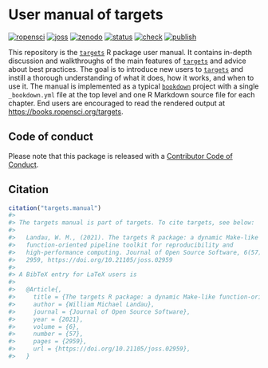 
# User manual of targets

[![ropensci](https://badges.ropensci.org/401_status.svg)](https://github.com/ropensci/software-review/issues/401)
[![joss](https://joss.theoj.org/papers/10.21105/joss.02959/status.svg)](https://doi.org/10.21105/joss.02959)
[![zenodo](https://zenodo.org/badge/273058618.svg)](https://zenodo.org/badge/latestdoi/273058618)
[![status](https://www.repostatus.org/badges/latest/active.svg)](https://www.repostatus.org/#active)
[![check](https://github.com/ropensci-books/targets/workflows/check/badge.svg)](https://github.com/ropensci-books/targets/actions?query=workflow%3Acheck)
[![publish](https://github.com/ropensci-books/targets/workflows/publish/badge.svg)](https://github.com/ropensci-books/targets/actions?query=workflow%3Apublish)

This repository is the [`targets`](https://github.com/ropensci/targets)
R package user manual. It contains in-depth discussion and walkthroughs
of the main features of [`targets`](https://github.com/ropensci/targets)
and advice about best practices. The goal is to introduce new users to
[`targets`](https://github.com/ropensci/targets) and instill a thorough
understanding of what it does, how it works, and when to use it. The
manual is implemented as a typical
[`bookdown`](https://github.com/rstudio/bookdown) project with a single
`_bookdown.yml` file at the top level and one R Markdown source file for
each chapter. End users are encouraged to read the rendered output at
<https://books.ropensci.org/targets>.

## Code of conduct

Please note that this package is released with a [Contributor Code of
Conduct](https://ropensci.org/code-of-conduct/).

## Citation

``` r
citation("targets.manual")
#> 
#> The targets manual is part of targets. To cite targets, see below:
#> 
#>   Landau, W. M., (2021). The targets R package: a dynamic Make-like
#>   function-oriented pipeline toolkit for reproducibility and
#>   high-performance computing. Journal of Open Source Software, 6(57),
#>   2959, https://doi.org/10.21105/joss.02959
#> 
#> A BibTeX entry for LaTeX users is
#> 
#>   @Article{,
#>     title = {The targets R package: a dynamic Make-like function-oriented pipeline toolkit for reproducibility and high-performance computing},
#>     author = {William Michael Landau},
#>     journal = {Journal of Open Source Software},
#>     year = {2021},
#>     volume = {6},
#>     number = {57},
#>     pages = {2959},
#>     url = {https://doi.org/10.21105/joss.02959},
#>   }
```
